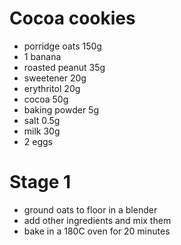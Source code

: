 # Cocoa cookies

* porridge oats 150g
* 1 banana
* roasted peanut 35g
* sweetener 20g
* erythritol 20g
* cocoa 50g
* baking powder 5g
* salt 0.5g
* milk 30g
* 2 eggs

# Stage 1

* ground oats to floor in a blender
* add other ingredients and mix them
* bake in a 180C oven for 20 minutes
